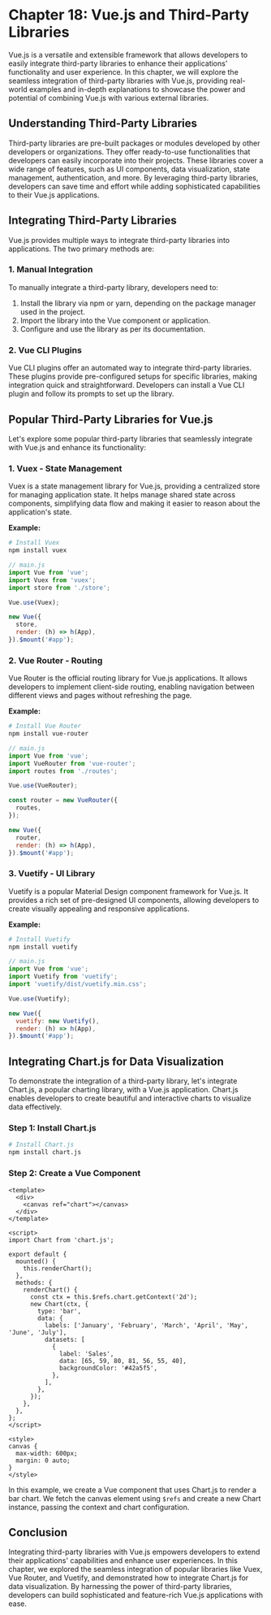 # Chapter 18: Vue.js and Third-Party Libraries

Vue.js is a versatile and extensible framework that allows developers to easily integrate third-party libraries to enhance their applications' functionality and user experience. In this chapter, we will explore the seamless integration of third-party libraries with Vue.js, providing real-world examples and in-depth explanations to showcase the power and potential of combining Vue.js with various external libraries.

## Understanding Third-Party Libraries

Third-party libraries are pre-built packages or modules developed by other developers or organizations. They offer ready-to-use functionalities that developers can easily incorporate into their projects. These libraries cover a wide range of features, such as UI components, data visualization, state management, authentication, and more. By leveraging third-party libraries, developers can save time and effort while adding sophisticated capabilities to their Vue.js applications.

## Integrating Third-Party Libraries

Vue.js provides multiple ways to integrate third-party libraries into applications. The two primary methods are:

### 1. Manual Integration

To manually integrate a third-party library, developers need to:

1. Install the library via npm or yarn, depending on the package manager used in the project.
2. Import the library into the Vue component or application.
3. Configure and use the library as per its documentation.

### 2. Vue CLI Plugins

Vue CLI plugins offer an automated way to integrate third-party libraries. These plugins provide pre-configured setups for specific libraries, making integration quick and straightforward. Developers can install a Vue CLI plugin and follow its prompts to set up the library.

## Popular Third-Party Libraries for Vue.js

Let's explore some popular third-party libraries that seamlessly integrate with Vue.js and enhance its functionality:

### 1. Vuex - State Management

Vuex is a state management library for Vue.js, providing a centralized store for managing application state. It helps manage shared state across components, simplifying data flow and making it easier to reason about the application's state.

**Example:**

```bash
# Install Vuex
npm install vuex
```

```js
// main.js
import Vue from 'vue';
import Vuex from 'vuex';
import store from './store';

Vue.use(Vuex);

new Vue({
  store,
  render: (h) => h(App),
}).$mount('#app');
```

### 2. Vue Router - Routing

Vue Router is the official routing library for Vue.js applications. It allows developers to implement client-side routing, enabling navigation between different views and pages without refreshing the page.

**Example:**

```bash
# Install Vue Router
npm install vue-router
```

```js
// main.js
import Vue from 'vue';
import VueRouter from 'vue-router';
import routes from './routes';

Vue.use(VueRouter);

const router = new VueRouter({
  routes,
});

new Vue({
  router,
  render: (h) => h(App),
}).$mount('#app');
```

### 3. Vuetify - UI Library

Vuetify is a popular Material Design component framework for Vue.js. It provides a rich set of pre-designed UI components, allowing developers to create visually appealing and responsive applications.

**Example:**

```bash
# Install Vuetify
npm install vuetify
```

```js
// main.js
import Vue from 'vue';
import Vuetify from 'vuetify';
import 'vuetify/dist/vuetify.min.css';

Vue.use(Vuetify);

new Vue({
  vuetify: new Vuetify(),
  render: (h) => h(App),
}).$mount('#app');
```

## Integrating Chart.js for Data Visualization

To demonstrate the integration of a third-party library, let's integrate Chart.js, a popular charting library, with a Vue.js application. Chart.js enables developers to create beautiful and interactive charts to visualize data effectively.

### Step 1: Install Chart.js

```bash
# Install Chart.js
npm install chart.js
```

### Step 2: Create a Vue Component

```vue
<template>
  <div>
    <canvas ref="chart"></canvas>
  </div>
</template>

<script>
import Chart from 'chart.js';

export default {
  mounted() {
    this.renderChart();
  },
  methods: {
    renderChart() {
      const ctx = this.$refs.chart.getContext('2d');
      new Chart(ctx, {
        type: 'bar',
        data: {
          labels: ['January', 'February', 'March', 'April', 'May', 'June', 'July'],
          datasets: [
            {
              label: 'Sales',
              data: [65, 59, 80, 81, 56, 55, 40],
              backgroundColor: '#42a5f5',
            },
          ],
        },
      });
    },
  },
};
</script>

<style>
canvas {
  max-width: 600px;
  margin: 0 auto;
}
</style>
```

In this example, we create a Vue component that uses Chart.js to render a bar chart. We fetch the canvas element using `$refs` and create a new Chart instance, passing the context and chart configuration.

## Conclusion

Integrating third-party libraries with Vue.js empowers developers to extend their applications' capabilities and enhance user experiences. In this chapter, we explored the seamless integration of popular libraries like Vuex, Vue Router, and Vuetify, and demonstrated how to integrate Chart.js for data visualization. By harnessing the power of third-party libraries, developers can build sophisticated and feature-rich Vue.js applications with ease.
